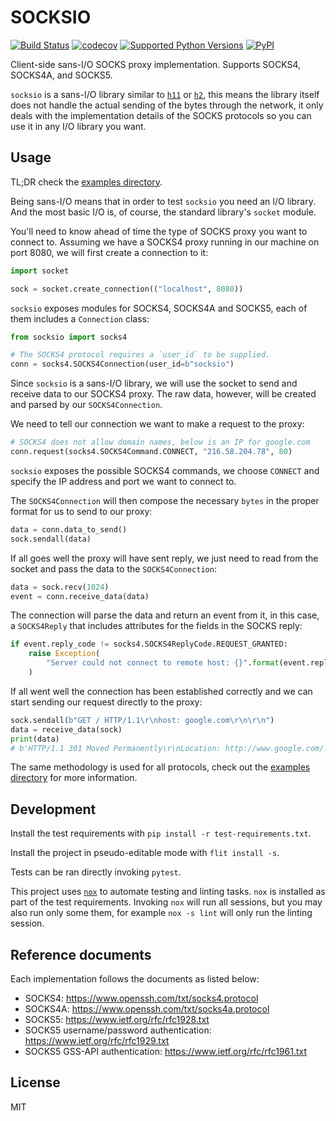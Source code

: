 # SOCKSIO

[![Build Status](https://travis-ci.org/sethmlarson/socksio.svg?branch=master)](https://travis-ci.org/sethmlarson/socksio)
[![codecov](https://codecov.io/gh/sethmlarson/socksio/branch/master/graph/badge.svg)](https://codecov.io/gh/sethmlarson/socksio)
[![Supported Python Versions](https://img.shields.io/pypi/pyversions/socksio.svg)](https://pypi.org/project/socksio)
[![PyPI](https://img.shields.io/pypi/v/socksio.svg)](https://pypi.org/project/socksio)

Client-side sans-I/O SOCKS proxy implementation.
Supports SOCKS4, SOCKS4A, and SOCKS5.

`socksio` is a sans-I/O library similar to
[`h11`](https://github.com/python-hyper/h11) or
[`h2`](https://github.com/python-hyper/hyper-h2/), this means the library itself
does not handle the actual sending of the bytes through the network, it only
deals with the implementation details of the SOCKS protocols so you can use
it in any I/O library you want.

## Usage

TL;DR check the [examples directory](examples/).

Being sans-I/O means that in order to test `socksio` you need an I/O library.
And the most basic I/O is, of course, the standard library's `socket` module.

You'll need to know ahead of time the type of SOCKS proxy you want to connect
to. Assuming we have a SOCKS4 proxy running in our machine on port 8080, we
will first create a connection to it:

```python
import socket

sock = socket.create_connection(("localhost", 8080))
```

`socksio` exposes modules for SOCKS4, SOCKS4A and SOCKS5, each of them includes
a `Connection` class:

```python
from socksio import socks4

# The SOCKS4 protocol requires a `user_id` to be supplied.
conn = socks4.SOCKS4Connection(user_id=b"socksio")
```

Since `socksio` is a sans-I/O library, we will use the socket to send and
receive data to our SOCKS4 proxy. The raw data, however, will be created and
parsed by our `SOCKS4Connection`.

We need to tell our connection we want to make a request to the proxy:

```python
# SOCKS4 does not allow domain names, below is an IP for google.com
conn.request(socks4.SOCKS4Command.CONNECT, "216.58.204.78", 80)
```

`socksio` exposes the possible SOCKS4 commands, we choose `CONNECT` and
specify the IP address and port we want to connect to.

The `SOCKS4Connection` will then compose the necessary `bytes` in the proper
format for us to send to our proxy:

```python
data = conn.data_to_send()
sock.sendall(data)
```

If all goes well the proxy will have sent reply, we just need to read from the
socket and pass the data to the `SOCKS4Connection`:

```python
data = sock.recv(1024)
event = conn.receive_data(data)
```

The connection will parse the data and return an event from it, in this case, a
`SOCKS4Reply` that includes attributes for the fields in the SOCKS reply:

```python
if event.reply_code != socks4.SOCKS4ReplyCode.REQUEST_GRANTED:
    raise Exception(
        "Server could not connect to remote host: {}".format(event.reply_code)
    )
```

If all went well the connection has been established correctly and we can
start sending our request directly to the proxy:

```python
sock.sendall(b"GET / HTTP/1.1\r\nhost: google.com\r\n\r\n")
data = receive_data(sock)
print(data)
# b'HTTP/1.1 301 Moved Permanently\r\nLocation: http://www.google.com/...`
```

The same methodology is used for all protocols, check out the
[examples directory](examples/) for more information.

## Development

Install the test requirements with `pip install -r test-requirements.txt`.

Install the project in pseudo-editable mode with `flit install -s`.

Tests can be ran directly invoking `pytest`.

This project uses [`nox`](https://nox.thea.codes/en/stable/) to automate
testing and linting tasks. `nox` is installed as part of the test requirements.
Invoking `nox` will run all sessions, but you may also run only some them, for
example `nox -s lint` will only run the linting session.

## Reference documents

Each implementation follows the documents as listed below:

- SOCKS4: https://www.openssh.com/txt/socks4.protocol
- SOCKS4A: https://www.openssh.com/txt/socks4a.protocol
- SOCKS5: https://www.ietf.org/rfc/rfc1928.txt
- SOCKS5 username/password authentication: https://www.ietf.org/rfc/rfc1929.txt
- SOCKS5 GSS-API authentication: https://www.ietf.org/rfc/rfc1961.txt

## License

MIT
